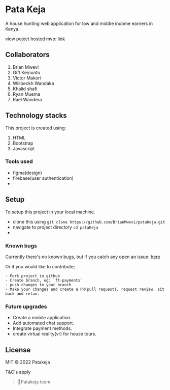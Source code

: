 # Pata Keja

 A house hunting web application for low and middle income earners in Kenya.

view poject hosted mvp: [link](https://brianmwevi.github.io/pataKeja/)
 ## Collaborators
1. Brian Mwevi
2. Gift Kemunto
3. Victor Makori
4. Willbeckh Wandaka
5. Khalid shafi
6. Ryan Muema
7. Rael Wandera
 ## Technology stacks
This project is created using: 
 
 1. HTML
 2. Bootstrap
 3. Javascript

### Tools used
- figma(design)
- firebase(user authentication)
- 
 ## Setup
To setup this project in your local machine.
- clone this using `git clone https://github.com/BrianMwevi/pataKeja.git`
- navigate to project directory `cd pataKeja`
- 
### Known bugs
Currently there's no known bugs, but if you catch any open an issue: [here](https://github.com/BrianMwevi/pataKeja/issues/new)

Or if you would like to contribute;

    - Fork project in github
    - Create branch, eg: `ft-payments`
    - push changes to your branch
    - Make your changes and create a PR(pull request), request review. sit back and relax.
### Future upgrades
- Create a mobile application.
- Add automated chat support.
- Integrate payment methods.
- create virtual reality(vr) for house tours.
## License
MIT 
&copy; 2022 Patakeja

T&C's apply
>💙Patakeja team.